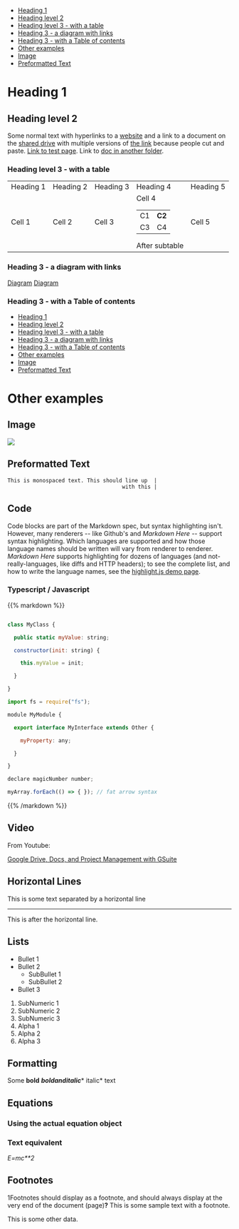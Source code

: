 * [Heading 1](#heading-1)
* [Heading level 2](#heading-level-2)
* [Heading level 3 - with a table](#heading-level-3-with-a-table)
* [Heading 3 - a diagram with links](#heading-3-a-diagram-with-links)
* [Heading 3 - with a Table of contents](#heading-3-with-a-table-of-contents)
* [Other examples](#other-examples)
* [Image](#image)
* [Preformatted Text](#preformatted-text)

# Heading 1



## Heading level 2



Some normal text with hyperlinks to a [website](https://www.enterprisehealth.com/) and a link to a document on the [shared drive](gdoc:1H6vwfQXIexdg4ldfaoPUjhOZPnSkNn6h29WD6Fi-SBY) with multiple versions of [the link](gdoc:1H6vwfQXIexdg4ldfaoPUjhOZPnSkNn6h29WD6Fi-SBY) because people cut and paste. [Link to test page](gdoc:1iou0QW09pdUhaNtS1RfjJh12lxKAbbq91-SHGihXu_4). Link to [doc in another folder](gdoc:1G4xwfBdH5mvEQyGN16TD2vFUHP8aNgU7wPst-2QTZug).



### Heading level 3 - with a table



<table>
<tr>
<td>Heading 1</td>
<td>Heading 2</td>
<td>Heading 3</td>
<td>Heading 4</td>
<td>Heading 5</td>
</tr>
<tr>
<td>Cell 1</td>
<td>Cell 2</td>
<td>Cell 3</td>
<td>Cell 4
<table>
<tr>
<td>C1</td>
<td><strong>C2</strong></td>
</tr>
<tr>
<td>C3</td>
<td>C4</td>
</tr>
</table>
After subtable</td>
<td>Cell 5</td>
</tr>
</table>


### Heading 3 - a diagram with links

[Diagram](gdoc:1Du-DYDST4liLykJl0fHSCvuQYIYhtOfwco-ntn38Dy8) 
[Diagram](gdoc:1Du-DYDST4liLykJl0fHSCvuQYIYhtOfwco-ntn38Dy8)

### Heading 3 - with a Table of contents



* [Heading 1](#heading-1)
* [Heading level 2](#heading-level-2)
* [Heading level 3 - with a table](#heading-level-3-with-a-table)
* [Heading 3 - a diagram with links](#heading-3-a-diagram-with-links)
* [Heading 3 - with a Table of contents](#heading-3-with-a-table-of-contents)
* [Other examples](#other-examples)
* [Image](#image)
* [Preformatted Text](#preformatted-text)



# Other examples



## Image

![](1000000000000200000001804F9AAE46CD6D0DF2.gif)

## Preformatted Text



```
This is monospaced text. This should line up  |
                                    with this |

```


## Code

Code blocks are part of the Markdown spec, but syntax highlighting isn't. However, many renderers -- like Github's and *Markdown Here* -- support syntax highlighting. Which languages are supported and how those language names should be written will vary from renderer to renderer. *Markdown Here* supports highlighting for dozens of languages (and not-really-languages, like diffs and HTTP headers); to see the complete list, and how to write the language names, see the [highlight.js demo page](http://softwaremaniacs.org/media/soft/highlight/test.html).




### Typescript / Javascript

{{% markdown %}}

```javascript

class MyClass {

  public static myValue: string;

  constructor(init: string) {

    this.myValue = init;

  }

}

import fs = require("fs");

module MyModule {

  export interface MyInterface extends Other {

    myProperty: any;

  }

}

declare magicNumber number;

myArray.forEach(() => { }); // fat arrow syntax

```

{{% /markdown %}}



## Video



From Youtube:

[Google Drive, Docs, and Project Management with GSuite](https://www.youtube.com/watch?v=v6QAIWLCz8I&t=1743s)


## Horizontal Lines



This is some text separated by a horizontal line


___




This is after the horizontal line.


## Lists

* Bullet 1
* Bullet 2
   * SubBullet 1
   * SubBullet 2
* Bullet 3
1. SubNumeric 1
2. SubNumeric 2
3. SubNumeric 3
1. Alpha 1
2. Alpha 2
3. Alpha 3

## Formatting

Some **bold** **_boldanditalic_*** italic*  text


## Equations

### 	Using the actual equation object





### Text equivalent

*E=mc**2*

## Footnotes

1Footnotes should display as a footnote, and should always display at the very end of the document (page)**?** This is some sample text with a footnote.



This is some other data.

